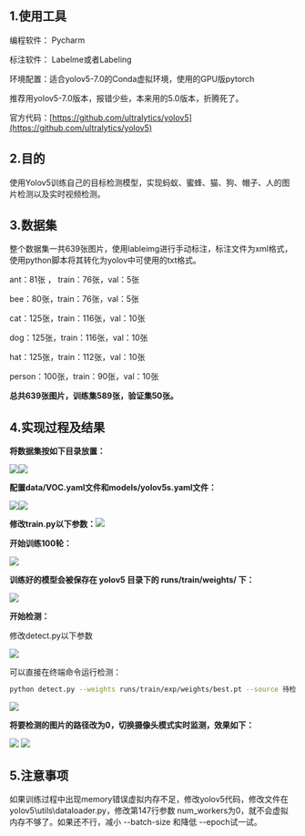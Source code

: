 ## 1.使用工具
编程软件： Pycharm

标注软件： Labelme或者Labeling

环境配置：适合yolov5-7.0的Conda虚拟环境，使用的GPU版pytorch

推荐用yolov5-7.0版本，报错少些，本来用的5.0版本，折腾死了。

官方代码：[https://github.com/ultralytics/yolov5](https://github.com/ultralytics/yolov5)

## 2.目的
使用Yolov5训练自己的目标检测模型，实现蚂蚁、蜜蜂、猫、狗、帽子、人的图片检测以及实时视频检测。

## 3.数据集
整个数据集一共639张图片，使用lableimg进行手动标注，标注文件为xml格式，使用python脚本将其转化为yolov中可使用的txt格式。

ant：81张 ， train：76张，val：5张

bee：80张，train：76张，val：5张

cat：125张，train：116张，val：10张

dog：125张，train：116张，val：10张

hat：125张，train：112张，val：10张

person：100张，train：90张，val：10张

**总共639张图片，训练集589张，验证集50张。**

## 4.实现过程及结果
**将数据集按如下目录放置：**

![](https://cdn.nlark.com/yuque/0/2024/png/39216292/1725273308122-b4d8ef95-6c6d-48b4-bbd9-300c15b28327.png)![](https://cdn.nlark.com/yuque/0/2024/png/39216292/1725273318991-1045471a-30c9-43c1-801a-b8dd4208f849.png)

**配置data/VOC.yaml文件和models/yolov5s.yaml文件：**

![](https://cdn.nlark.com/yuque/0/2024/png/39216292/1725273345077-8f65bba6-8901-47a0-8cd5-a643f698aa1c.png)![](https://cdn.nlark.com/yuque/0/2024/png/39216292/1725273356678-77b7e8ce-304b-42b9-9f03-92bad56a63e8.png)



**修改train.py以下参数：**![](https://cdn.nlark.com/yuque/0/2024/png/39216292/1725273388016-43f0ccb4-acc7-42f2-baae-67920fbcc4d8.png)



**开始训练100轮：**

![](https://cdn.nlark.com/yuque/0/2024/png/39216292/1725273428242-628be8f6-7404-457c-bc44-bc8f8bbcefcb.png)

**训练好的模型会被保存在 yolov5 目录下的 runs/train/weights/ 下：**

![](https://cdn.nlark.com/yuque/0/2024/png/39216292/1725273469693-7f48df51-6b1a-4628-bcf8-a8a2d4a818e2.png)

**开始检测：**

修改detect.py以下参数

![](https://cdn.nlark.com/yuque/0/2024/png/39216292/1725273535214-941b80e9-28b6-4fb2-b19a-dd87edfe0700.png)

可以直接在终端命令运行检测： 

```bash
python detect.py --weights runs/train/exp/weights/best.pt --source 待检测文件路径
```

![](https://cdn.nlark.com/yuque/0/2024/png/39216292/1725273667556-299538fc-bf63-4d94-9409-f5b8e1ba6960.png)



**将要检测的图片的路径改为0，切换摄像头模式实时监测，效果如下：**

![](https://cdn.nlark.com/yuque/0/2024/png/39216292/1725273695062-78f72000-372e-4551-bd21-4fb5b0ae1101.png)  ![](https://cdn.nlark.com/yuque/0/2024/png/39216292/1725273703292-2de6fa62-8b29-4fcd-8c8c-d6e9b7e3e55c.png)

## 5.注意事项
如果训练过程中出现memory错误虚拟内存不足，修改yolov5代码，修改文件在 yolov5\utils\dataloader.py，修改第147行参数 num_workers为0，就不会虚拟内存不够了。如果还不行，减小 --batch-size 和降低 --epoch试一试。

